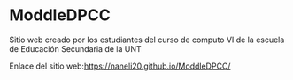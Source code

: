 # ModdleDPCC

Sitio web creado por los estudiantes del curso de computo VI de la escuela de Educación Secundaria de la UNT

Enlace del sitio web:https://naneli20.github.io/ModdleDPCC/
